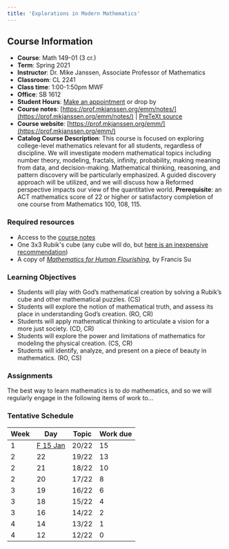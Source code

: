 ```yaml
---
title: 'Explorations in Modern Mathematics'
---
```



## Course Information

* **Course**: Math 149-01 (3 cr.)
* **Term**: Spring 2021
* **Instructor**: Dr. Mike Janssen, Associate Professor of Mathematics
* **Classroom**: CL 2241
* **Class time**: 1:00-1:50pm MWF
* **Office**: SB 1612
* **Student Hours**: [Make an appointment](https://bit.ly/BookProfJanssen) or drop by
* **Course notes**: [https://prof.mkjanssen.org/emm/notes/](https://prof.mkjanssen.org/emm/notes/) | [PreTeXt source](https://github.com/mkjanssen/IBL-explorationsinmodernmath)
* **Course website**: [https://prof.mkjanssen.org/emm/](https://prof.mkjanssen.org/emm/)
* **Catalog Course Description**: This course is focused on exploring college-level mathematics relevant for all students, regardless of discipline. We will investigate modern mathematical topics including number theory, modeling, fractals, infinity, probability, making meaning from data, and decision-making. Mathematical thinking, reasoning, and pattern discovery will be particularly emphasized. A guided discovery approach will be utilized, and we will discuss how a Reformed perspective impacts our view of the quantitative world. **Prerequisite**: an ACT mathematics score of 22 or higher or satisfactory completion of one course from Mathematics 100, 108, 115.

### Required resources

* Access to the [course notes](https://prof.mkjanssen.org/emm/notes)
* One 3x3 Rubik's cube (any cube will do, but [here is an inexpensive recommendation](https://www.amazon.com/CuberSpeed-JiaoShi-Meilong-stickerless-Classroom/dp/B07QHQYQ9F/ref=sr_1_5_mod_primary_new?dchild=1&keywords=3x3+cubing+classroom&qid=1606835769&sbo=RZvfv%2F%2FHxDF%2BO5021pAnSA%3D%3D&sr=8-5))
* A copy of [_Mathematics for Human Flourishing_](https://www.francissu.com/flourishing), by Francis Su


### Learning Objectives

* Students will play with God’s mathematical creation by solving a Rubik’s cube and other mathematical puzzles. (CS)
* Students will explore the notion of mathematical truth, and assess its place in understanding God’s creation. (RO, CR)
* Students will apply mathematical thinking to articulate a vision for a more just society. (CD, CR)
* Students will explore the power and limitations of mathematics for modeling the physical creation. (CS, CR)
* Students will identify, analyze, and present on a piece of beauty in mathematics. (RO, CS)

### Assignments

The best way to learn mathematics is to _do_ mathematics, and so we will regularly engage in the following items of work to... 



### Tentative Schedule


| Week | Day                                        | Topic | Work due |
|------|--------------------------------------------|-------|----------|
| 1    | [F 15 Jan](https://prof.mkjanssen.org/emm) | 20/22 | 15       |
| 2    | 22                                         | 19/22 | 13       |
| 2    | 21                                         | 18/22 | 10       |
| 2    | 20                                         | 17/22 | 8        |
| 3    | 19                                         | 16/22 | 6        |
| 3    | 18                                         | 15/22 | 4        |
| 3    | 16                                         | 14/22 | 2        |
| 4    | 14                                         | 13/22 | 1        |
| 4    | 12                                         | 12/22 | 0        |